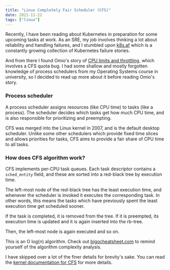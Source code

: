 ```yaml
---
title: "Linux Completely Fair Scheduler (CFS)"
date: 2021-11-22
tags: ["linux"]
---
```


Recently, I have been reading about Kubernetes in preparation for some upcoming tasks at work. As an SRE, my job involves thinking a lot about reliability and handling failures, and I stumbled upon [k8s.af](https://k8s.af) which is a constantly growing collection of Kubernetes failure stories.

And from there I found Omio's story of [CPU limits and throttling](https://medium.com/omio-engineering/cpu-limits-and-aggressive-throttling-in-kubernetes-c5b20bd8a718), which involves a CFS quota bug. I had some shallow and mostly forgotten knowledge of process schedulers from my Operating Systems course in university, so I decided to read up more about it before reading Omio's story.

### Process scheduler
A process scheduler assigns resources (like CPU time) to tasks (like a process). The scheduler decides which tasks get how much CPU time, and is also responsible for prioritizing and preempting.

CFS was merged into the Linux kernel in 2007, and is the default desktop scheduler. Unlike some other schedulers which provide fixed time slices and allows priorities for tasks, CFS aims to provide a fair share of CPU time to all tasks.

### How does CFS algorithm work?
CFS implements per-CPU task queues. Each task descriptor contains a `sched_entity` field, and these are sorted into a red-black tree by execution time. 

The left-most node of the red-black tree has the least execution time, and whenever the scheduler is invoked it executes the corresponding task. In other words, this means the tasks which have previously spent the least execution time get scheduled sooner.

If the task is completed, it is removed from the tree. If it is preempted, its execution time is updated and it is again inserted into the rb-tree.

Then, the left-most node is again executed and so on.

This is an O log(n) algorithm. Check out [bigocheatsheet.com](http://bigocheatsheet.com) to remind yourself of the algorithm complexity analysis.

I have skipped over a lot of the finer details for brevity's sake. You can read the [kernel documentation for CFS](https://www.kernel.org/doc/html/latest/scheduler/sched-design-CFS.html) for more details.